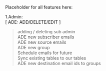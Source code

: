 Placeholder for all features here:

1.Admin:<br>
[ ADE: ADD/DELETE/EDIT ]

>adding / deleting sub admin<br>
>ADE new subscriber emails<br>
>ADE new source emails<br>
>ADE new group<br>
>Schedule emails for future<br>
>Sync existing tables to our tables<br>
>ADE new destination email ids to groups<br>

